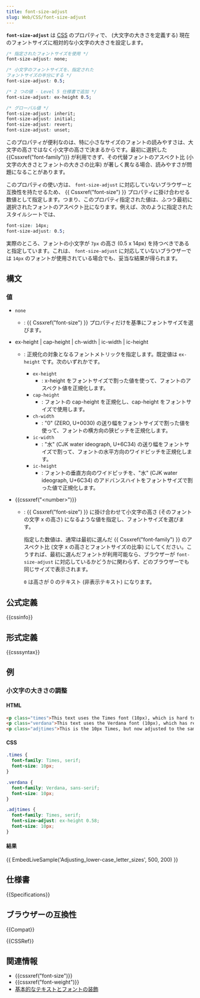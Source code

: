 ```yaml
---
title: font-size-adjust
slug: Web/CSS/font-size-adjust
---
```

**`font-size-adjust`** は [CSS](/ja/docs/Web/CSS) のプロパティで、 (大文字の大きさを定義する) 現在のフォントサイズに相対的な小文字の大きさを設定します。

```css
/* 指定されたフォントサイズを使用 */
font-size-adjust: none;

/* 小文字のフォントサイズを、指定された
フォントサイズの半分にする */
font-size-adjust: 0.5;

/* 2 つの値 - Level 5 仕様書で追加 */
font-size-adjust: ex-height 0.5;

/* グローバル値 */
font-size-adjust: inherit;
font-size-adjust: initial;
font-size-adjust: revert;
font-size-adjust: unset;
```

このプロパティが便利なのは、特に小さなサイズのフォントの読みやすさは、大文字の高さではなく小文字の高さで決まるからです。最初に選択した {{Cssxref("font-family")}} が利用できず、その代替フォントのアスペクト比 (小文字の大きさとフォントの大きさの比率) が著しく異なる場合、読みやすさが問題になることがあります。

このプロパティの使い方は、 `font-size-adjust` に対応していないブラウザーと互換性を持たせるため、 {{ Cssxref("font-size") }} プロパティに掛け合わせる数値として指定します。つまり、このプロパティ指定された値は、ふつう最初に選択されたフォントのアスペクト比になります。例えば、次のように指定されたスタイルシートでは、

```css
font-size: 14px;
font-size-adjust: 0.5;
```

実際のところ、フォントの小文字が `7px` の高さ (0.5 x 14px) を持つべきであると指定しています。これは、 `font-size-adjust` に対応していないブラウザーでは `14px` のフォントが使用されている場合でも、妥当な結果が得られます。

## 構文

### 値

- `none`
  - : {{ Cssxref("font-size") }} プロパティだけを基準にフォントサイズを選びます。
- ex-height | cap-height | ch-width | ic-width | ic-height

  - : 正規化の対象となるフォントメトリックを指定します。既定値は `ex-height` です。次のいずれかです。

    - `ex-height`
      - : x-height をフォントサイズで割った値を使って、フォントのアスペクト値を正規化します。
    - `cap-height`
      - : フォントの cap-height を正規化し、cap-height をフォントサイズで使用します。
    - `ch-width`
      - : "0" (ZERO, U+0030) の送り幅をフォントサイズで割った値を使って、フォントの横方向の狭ピッチを正規化します。
    - `ic-width`
      - : "水" (CJK water ideograph, U+6C34) の送り幅をフォントサイズで割って、フォントの水平方向のワイドピッチを正規化します。
    - `ic-height`
      - : フォントの垂直方向のワイドピッチを、"水" (CJK water ideograph, U+6C34) のアドバンスハイトをフォントサイズで割った値で正規化します。

- {{cssxref("&lt;number&gt;")}}

  - : {{ Cssxref("font-size") }} に掛け合わせて小文字の高さ (そのフォントの文字 x の高さ) になるような値を指定し、フォントサイズを選びます。

    指定した数値は、通常は最初に選んだ {{ Cssxref("font-family") }} のアスペクト比 (文字 x の高さとフォントサイズの比率) にしてください。こうすれば、最初に選んだフォントが利用可能なら、ブラウザーが `font-size-adjust` に対応しているかどうかに関わらず、どのブラウザーでも同じサイズで表示されます。

    `0` は高さが 0 のテキスト (非表示テキスト) になります。

## 公式定義

{{cssinfo}}

## 形式定義

{{csssyntax}}

## 例

<h3 id="Adjusting_lower-case_letter_sizes">小文字の大きさの調整</h3>

#### HTML

```html
<p class="times">This text uses the Times font (10px), which is hard to read in small sizes.</p>
<p class="verdana">This text uses the Verdana font (10px), which has relatively large lowercase letters.</p>
<p class="adjtimes">This is the 10px Times, but now adjusted to the same aspect ratio as the Verdana.</p>
```

#### CSS

```css
.times {
  font-family: Times, serif;
  font-size: 10px;
}

.verdana {
  font-family: Verdana, sans-serif;
  font-size: 10px;
}

.adjtimes {
  font-family: Times, serif;
  font-size-adjust: ex-height 0.58;
  font-size: 10px;
}
```

#### 結果

{{ EmbedLiveSample('Adjusting_lower-case_letter_sizes', 500, 200) }}

## 仕様書

{{Specifications}}

## ブラウザーの互換性

{{Compat}}

{{CSSRef}}

## 関連情報

- {{cssxref("font-size")}}
- {{cssxref("font-weight")}}
- [基本的なテキストとフォントの装飾](/ja/docs/Learn/CSS/Styling_text/Fundamentals)
